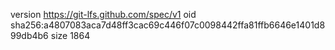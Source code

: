 version https://git-lfs.github.com/spec/v1
oid sha256:a4807083aca7d48ff3cac69c446f07c0098442ffa81ffb6646e1401d899db4b6
size 1864
